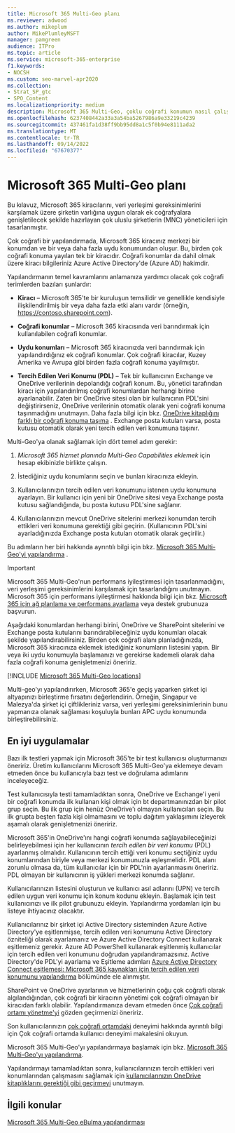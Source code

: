 ```yaml
---
title: Microsoft 365 Multi-Geo planı
ms.reviewer: adwood
ms.author: mikeplum
author: MikePlumleyMSFT
manager: pamgreen
audience: ITPro
ms.topic: article
ms.service: microsoft-365-enterprise
f1.keywords:
- NOCSH
ms.custom: seo-marvel-apr2020
ms.collection:
- Strat_SP_gtc
- SPO_Content
ms.localizationpriority: medium
description: Microsoft 365 Multi-Geo, çoklu coğrafi konumun nasıl çalıştığı ve veri depolama için hangi coğrafi konumların kullanılabilir olduğu hakkında bilgi edinin.
ms.openlocfilehash: 6237408442a33a3a54ba5267986a9e33219c4239
ms.sourcegitcommit: 437461fa1d38ff9bb95dd8a1c5f0b94e8111ada2
ms.translationtype: MT
ms.contentlocale: tr-TR
ms.lasthandoff: 09/14/2022
ms.locfileid: "67670377"
---
```

# <a name="plan-for-microsoft-365-multi-geo"></a>Microsoft 365 Multi-Geo planı

Bu kılavuz, Microsoft 365 kiracılarını, veri yerleşimi gereksinimlerini karşılamak üzere şirketin varlığına uygun olarak ek coğrafyalara genişletilecek şekilde hazırlayan çok uluslu şirketlerin (MNC) yöneticileri için tasarlanmıştır.

Çok coğrafi bir yapılandırmada, Microsoft 365 kiracınız merkezi bir konumdan ve bir veya daha fazla uydu konumundan oluşur. Bu, birden çok coğrafi konuma yayılan tek bir kiracıdır. Coğrafi konumlar da dahil olmak üzere kiracı bilgileriniz Azure Active Directory'de (Azure AD) hakimdir.

Yapılandırmanın temel kavramlarını anlamanıza yardımcı olacak çok coğrafi terimlerden bazıları şunlardır:

- **Kiracı** – Microsoft 365'te bir kuruluşun temsilidir ve genellikle kendisiyle ilişkilendirilmiş bir veya daha fazla etki alanı vardır (örneğin, https://contoso.sharepoint.com).

- **Coğrafi konumlar** – Microsoft 365 kiracısında veri barındırmak için kullanılabilen coğrafi konumlar.

- **Uydu konumları** – Microsoft 365 kiracınızda veri barındırmak için yapılandırdığınız ek coğrafi konumlar. Çok coğrafi kiracılar, Kuzey Amerika ve Avrupa gibi birden fazla coğrafi konuma yayılmıştır.

- **Tercih Edilen Veri Konumu (PDL)** – Tek bir kullanıcının Exchange ve OneDrive verilerinin depolandığı coğrafi konum. Bu, yönetici tarafından kiracı için yapılandırılmış coğrafi konumlardan herhangi birine ayarlanabilir. Zaten bir OneDrive sitesi olan bir kullanıcının PDL'sini değiştirirseniz, OneDrive verilerinin otomatik olarak yeni coğrafi konuma taşınmadığını unutmayın. Daha fazla bilgi için bkz. [OneDrive kitaplığını farklı bir coğrafi konuma taşıma](move-onedrive-between-geo-locations.md) . Exchange posta kutuları varsa, posta kutusu otomatik olarak yeni tercih edilen veri konumuna taşınır.

Multi-Geo'ya olanak sağlamak için dört temel adım gerekir:

1. _Microsoft 365 hizmet planında Multi-Geo Capabilities eklemek_ için hesap ekibinizle birlikte çalışın.

2. İstediğiniz uydu konumlarını seçin ve bunları kiracınıza ekleyin.

3. Kullanıcılarınızın tercih edilen veri konumunu istenen uydu konumuna ayarlayın. Bir kullanıcı için yeni bir OneDrive sitesi veya Exchange posta kutusu sağlandığında, bu posta kutusu PDL'sine sağlanır.

4. Kullanıcılarınızın mevcut OneDrive sitelerini merkezi konumdan tercih ettikleri veri konumuna gerektiği gibi geçirin. (Kullanıcının PDL'sini ayarladığınızda Exchange posta kutuları otomatik olarak geçirilir.)

Bu adımların her biri hakkında ayrıntılı bilgi için bkz. [Microsoft 365 Multi-Geo'yi yapılandırma](multi-geo-tenant-configuration.md) .

> [!IMPORTANT]
> Microsoft 365 Multi-Geo'nun performans iyileştirmesi için tasarlanmadığını, veri yerleşimi gereksinimlerini karşılamak için tasarlandığını unutmayın. Microsoft 365 için performans iyileştirmesi hakkında bilgi için bkz. [Microsoft 365 için ağ planlama ve performans ayarlama](https://support.office.com/article/e5f1228c-da3c-4654-bf16-d163daee8848) veya destek grubunuza başvurun.

Aşağıdaki konumlardan herhangi birini, OneDrive ve SharePoint sitelerini ve Exchange posta kutularını barındırabileceğiniz uydu konumları olacak şekilde yapılandırabilirsiniz. Birden çok coğrafi alanı planladığınızda, Microsoft 365 kiracınıza eklemek istediğiniz konumların listesini yapın. Bir veya iki uydu konumuyla başlamanızı ve gerekirse kademeli olarak daha fazla coğrafi konuma genişletmenizi öneririz.

[!INCLUDE [Microsoft 365 Multi-Geo locations](../includes/microsoft-365-multi-geo-locations.md)]

Multi-geo'yı yapılandırırken, Microsoft 365'e geçiş yaparken şirket içi altyapınızı birleştirme fırsatını değerlendirin. Örneğin, Singapur ve Malezya'da şirket içi çiftlikleriniz varsa, veri yerleşimi gereksinimlerinin bunu yapmanıza olanak sağlaması koşuluyla bunları APC uydu konumunda birleştirebilirsiniz.

## <a name="best-practices"></a>En iyi uygulamalar

Bazı ilk testleri yapmak için Microsoft 365'te bir test kullanıcısı oluşturmanızı öneririz. Üretim kullanıcılarını Microsoft 365 Multi-Geo'ya eklemeye devam etmeden önce bu kullanıcıyla bazı test ve doğrulama adımlarını inceleyeceğiz.

Test kullanıcısıyla testi tamamladıktan sonra, OneDrive ve Exchange'i yeni bir coğrafi konumda ilk kullanan kişi olmak için bt departmanınızdan bir pilot grup seçin. Bu ilk grup için henüz OneDrive'ı olmayan kullanıcıları seçin. Bu ilk grupta beşten fazla kişi olmamasını ve toplu dağıtım yaklaşımını izleyerek aşamalı olarak genişletmenizi öneririz.

Microsoft 365'in OneDrive'ını hangi coğrafi konumda sağlayabileceğinizi belirleyebilmesi için her kullanıcının *tercih edilen bir veri konumu* (PDL) ayarlanmış olmalıdır. Kullanıcının tercih ettiği veri konumu seçtiğiniz uydu konumlarından biriyle veya merkezi konumunuzla eşleşmelidir. PDL alanı zorunlu olmasa da, tüm kullanıcılar için bir PDL'nin ayarlanmasını öneririz. PDL olmayan bir kullanıcının iş yükleri merkezi konumda sağlanır.

Kullanıcılarınızın listesini oluşturun ve kullanıcı asıl adlarını (UPN) ve tercih edilen uygun veri konumu için konum kodunu ekleyin. Başlamak için test kullanıcınızı ve ilk pilot grubunuzu ekleyin. Yapılandırma yordamları için bu listeye ihtiyacınız olacaktır.

Kullanıcılarınız bir şirket içi Active Directory sisteminden Azure Active Directory'ye eşitlenmişse, tercih edilen veri konumunu Active Directory özniteliği olarak ayarlamanız ve Azure Active Directory Connect kullanarak eşitlemeniz gerekir. Azure AD PowerShell kullanarak eşitlenmiş kullanıcılar için tercih edilen veri konumunu doğrudan yapılandıramazsınız. Active Directory'de PDL'yi ayarlama ve Eşitleme adımları [Azure Active Directory Connect eşitlemesi: Microsoft 365 kaynakları için tercih edilen veri konumunu yapılandırma](/azure/active-directory/connect/active-directory-aadconnectsync-feature-preferreddatalocation) bölümünde ele alınmıştır.

SharePoint ve OneDrive ayarlarının ve hizmetlerinin çoğu çok coğrafi olarak algılandığından, çok coğrafi bir kiracının yönetimi çok coğrafi olmayan bir kiracıdan farklı olabilir. Yapılandırmanıza devam etmeden önce [Çok coğrafi ortamı yönetme'yi](administering-a-multi-geo-environment.md) gözden geçirmenizi öneririz.

Son kullanıcılarınızın [çok coğrafi ortamdaki](multi-geo-user-experience.md) deneyimi hakkında ayrıntılı bilgi için Çok coğrafi ortamda kullanıcı deneyimi makalesini okuyun.

Microsoft 365 Multi-Geo'yı yapılandırmaya başlamak için bkz. [Microsoft 365 Multi-Geo'yı yapılandırma](multi-geo-tenant-configuration.md).

Yapılandırmayı tamamladıktan sonra, kullanıcılarınızın tercih ettikleri veri konumlarından çalışmasını sağlamak için [kullanıcılarınızın OneDrive kitaplıklarını gerektiği gibi geçirmeyi](move-onedrive-between-geo-locations.md) unutmayın.

## <a name="related-topics"></a>İlgili konular

[Microsoft 365 Multi-Geo eBulma yapılandırması](./multi-geo-ediscovery-configuration.md)
